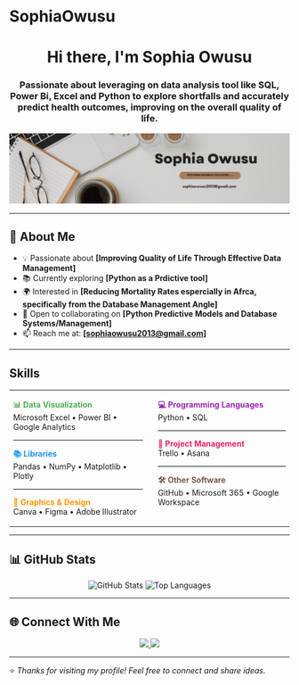 # SophiaOwusu<!-- Profile Header -->
<h1 align="center">Hi there, I'm Sophia Owusu</h1>
<h3 align="center">Passionate about leveraging on data analysis tool like SQL, Power Bi, Excel and Python to explore shortfalls and accurately predict health outcomes, improving on the overall quality of life.</h3>

<!-- Banner Image -->
<p align="center">
  <img src="https://github.com/SophiaOwusu/-profile-assets/raw/main/linkedin%20Background%20photo.jpeg" alt="Banner" width="800"/>
</p>

---

## 🌟 About Me
- 💡 Passionate about **[Improving Quality of Life Through Effective Data Management]**
- 📚 Currently exploring **[Python as a Prdictive tool]**
- 🌍 Interested in **[Reducing Mortality Rates espercially in Afrca, specifically from the Database Management Angle]**
- 🤝 Open to collaborating on **[Python Predictive Models and Database Systems/Management]**
- 📫 Reach me at: **[sophiaowusu2013@gmail.com]**

---

## Skills

<table>
<tr>
<td style="vertical-align: top; padding-right: 20px;">

<span style="color:#4CAF50; font-weight:bold;">📊 Data Visualization</span>  
Microsoft Excel • Power BI • Google Analytics   
<hr style="border: 0; border-top: 1px solid #ddd; margin: 6px 0;">

<span style="color:#2196F3; font-weight:bold;">📚 Libraries</span>  
Pandas • NumPy • Matplotlib • Plotly  
<hr style="border: 0; border-top: 1px solid #ddd; margin: 6px 0;">

<span style="color:#FF9800; font-weight:bold;">🎨 Graphics & Design</span>  
Canva • Figma • Adobe Illustrator  

</td>
<td style="vertical-align: top;">

<span style="color:#9C27B0; font-weight:bold;">💻 Programming Languages</span>  
Python • SQL 
<hr style="border: 0; border-top: 1px solid #ddd; margin: 6px 0;">

<span style="color:#E91E63; font-weight:bold;">📅 Project Management</span>  
Trello • Asana  
<hr style="border: 0; border-top: 1px solid #ddd; margin: 6px 0;">

<span style="color:#795548; font-weight:bold;">🛠 Other Software</span>  
GitHub • Microsoft 365 • Google Workspace 

</td>
</tr>
</table>

---

## 📊 GitHub Stats
<p align="center">
  <img src="https://github-readme-stats.vercel.app/api?username=SophiaOwusu&show_icons=true&theme=tokyonight" alt="GitHub Stats" />
  <img src="https://github-readme-stats.vercel.app/api/top-langs/?username=SophiaOwusu&layout=compact&theme=tokyonight" alt="Top Languages" />
</p>


---

## 🌐 Connect With Me
<p align="center">
  <a href="https://linkedin.com/in/[www.linkedin.com/in/sophiaowusu]" target="_blank">
    <img src="https://img.shields.io/badge/-LinkedIn-blue?style=for-the-badge&logo=linkedin" />
  </a>
  <a href="mailto:[sophiaowusu2013@gmail.com]">
    <img src="https://img.shields.io/badge/-Email-red?style=for-the-badge&logo=gmail" />
  </a>
</p>

---

⭐ *Thanks for visiting my profile! Feel free to connect and share ideas.*
